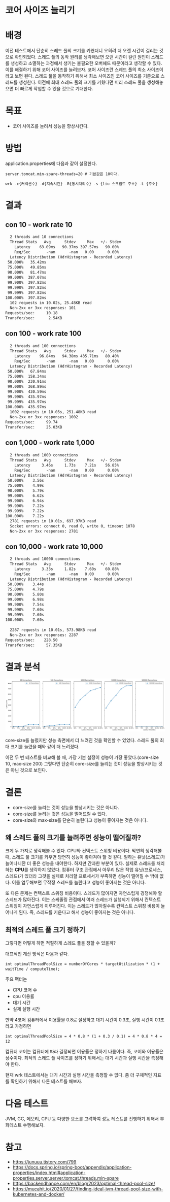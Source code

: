 # 코어 사이즈 늘리기

# 배경
이전 테스트에서 단순히 스레드 풀의 크기를 키웠더니 오히려 더 오랜 시간이 걸리는 것으로 
확인되었다. 스레드 풀의 동작 원리를 생각해보면 오랜 시간이 걸린 원인이 스레드를 생성하고 소멸하는 과정에서
생기는 불필요한 오버헤드 때문이라고 생각할 수 있다. 이를 해결하기 위해 코어 사이즈를 늘려보자.
코어 사이즈란 스레드 풀의 최소 사이즈이라고 보면 된다. 
스레드 풀을 동작하기 위해서 최소 사이즈인 코어 사이즈를 기준으로 스레드를 생성한다. 
이전에 최대 스레드 풀의 크기를 키웠다면 미리 스레드 풀을 생성해놓으면 더 빠르게 작업할 수 있을 것으로 기대한다. 

# 목표
- 코어 사이즈를 늘려서 성능을 향상시킨다.

# 방법
application.properties에 다음과 같이 설정한다. 
```properties
server.tomcat.min-spare-threads=20 # 기본값은 10이다. 
```

```terminal
wrk -c{커넥션수} -d{지속시간} -R{동시처리수} -s {liu 스크립트 주소} -L {주소} 
```

# 결과 

## con 10 - work rate 10 
```
  2 threads and 10 connections
  Thread Stats   Avg      Stdev     Max   +/- Stdev
    Latency    63.09ms   90.37ms 397.57ms   90.00%
    Req/Sec       -nan      -nan   0.00      0.00%
  Latency Distribution (HdrHistogram - Recorded Latency)
 50.000%   35.42ms
 75.000%   49.85ms
 90.000%   81.47ms
 99.000%  387.07ms
 99.900%  397.82ms
 99.990%  397.82ms
 99.999%  397.82ms
100.000%  397.82ms
  102 requests in 10.02s, 25.48KB read
  Non-2xx or 3xx responses: 101
Requests/sec:     10.18
Transfer/sec:      2.54KB
```

## con 100 - work rate 100
```
  2 threads and 100 connections
  Thread Stats   Avg      Stdev     Max   +/- Stdev
    Latency    96.84ms   94.38ms 435.71ms   80.40%
    Req/Sec       -nan      -nan   0.00      0.00%
  Latency Distribution (HdrHistogram - Recorded Latency)
 50.000%   67.84ms
 75.000%  158.34ms
 90.000%  230.91ms
 99.000%  368.89ms
 99.900%  430.59ms
 99.990%  435.97ms
 99.999%  435.97ms
100.000%  435.97ms
  1002 requests in 10.05s, 251.48KB read
  Non-2xx or 3xx responses: 1002
Requests/sec:     99.74
Transfer/sec:     25.03KB
```

## con 1,000 - work rate 1,000
```
  2 threads and 1000 connections
  Thread Stats   Avg      Stdev     Max   +/- Stdev
    Latency     3.46s     1.73s    7.21s    56.85%
    Req/Sec       -nan      -nan   0.00      0.00%
  Latency Distribution (HdrHistogram - Recorded Latency)
 50.000%    3.56s 
 75.000%    4.99s 
 90.000%    5.79s 
 99.000%    6.62s 
 99.900%    6.94s 
 99.990%    7.22s 
 99.999%    7.22s 
100.000%    7.22s 
  2781 requests in 10.01s, 697.97KB read
  Socket errors: connect 0, read 0, write 0, timeout 1078
  Non-2xx or 3xx responses: 2781
```

## con 10,000 - work rate 10,000
```
  2 threads and 10000 connections
  Thread Stats   Avg      Stdev     Max   +/- Stdev
    Latency     3.33s     1.82s    7.60s    60.88%
    Req/Sec       -nan      -nan   0.00      0.00%
  Latency Distribution (HdrHistogram - Recorded Latency)
 50.000%    3.44s 
 75.000%    4.79s 
 90.000%    5.80s 
 99.000%    6.98s 
 99.900%    7.54s 
 99.990%    7.60s 
 99.999%    7.60s 
100.000%    7.60s 

  2287 requests in 10.01s, 573.98KB read
  Non-2xx or 3xx responses: 2287
Requests/sec:    228.50
Transfer/sec:     57.35KB
```

# 결과 분석
![](wrk2-core-size.png)

core-size를 늘렸지만 성능 측면에서 더 느려진 것을 확인할 수 있었다.
스레드 풀의 최대 크기를 늘렸을 때와 같이 더 느려졌다. 

이전 두 번 테스트를 비교해 볼 때, 가장 기본 설정이 성능이 가장 좋았다.(core-size 10, max-size 200)
그렇다면 단순히 core-size를 늘리는 것이 성능을 향상시키는 것은 아닌 것으로 보인다.

# 결론 
- core-size를 늘리는 것이 성능을 향상시키는 것은 아니다.
- core-size를 늘리는 것은 성능을 떨어뜨릴 수 있다.
- core-size와 max-size를 단순히 늘린다고 성능이 좋아지는 것은 아니다.

## 왜 스레드 풀의 크기를 늘려주면 성능이 떨어질까? 
크게 두 가지로 생각해볼 수 있다. CPU와 컨텍스트 스위칭 비용이다.
막연히 생각해볼 때, 스레드 풀 크기를 키우면 당연히 성능이 좋아져야 할 것 같다. 
일하는 유닛(스레드)가 늘어나니깐 더 좋은 성능을 내야한다. 
하지만 간과한 부분이 있다.
실제로 스레드를 처리하는 **CPU**를 생각하지 않았다.
컴퓨터 구조 관점에서 아무리 많은 작업 유닛(프로세스, 스레드)가 있더라 그것을 실제로 처리할 프로세서가 부족하면 성능이 떨어질 수 밖에 없다.
이를 염두해보면 무작정 스레드를 늘린다고 성능이 좋아지는 것은 아니다. 

또 다른 문제는 컨텍스트 스위칭 비용이다. 스레드가 많아지면 자연스럽게 경쟁해야 할 스레드가 많아진다. 
이는 스케줄링 관점에서 여러 스레드가 실행되기 위해서 컨텍스트 스위칭이 자연스럽게 이루어진다. 
이는 스레드가 많아질수록 컨텍스트 스위칭 비용이 늘어나게 된다.
즉, 스레드를 키운다고 해서 성능이 좋아지는 것은 아니다.

## 최적의 스레드 풀 크기 정하기 
그렇다면 어떻게 하면 적절하게 스레드 풀을 정할 수 있을까? 

대표적인 계산 방식은 다음과 같다. 
```
int optimalThreadPoolSize = numberOfCores * targetUtilization * (1 + waitTime / computeTime);
```
주요 팩터는 
- CPU 코어 수
- cpu 이용률 
- 대기 시간
- 실제 실행 시간

만약 4코어 컴퓨터에서 이용률을 0.8로 설정하고 대기 시간이 0.3초, 실행 시간이 0.1초라고 가정하면
``` 
int optimalThreadPoolSize = 4 * 0.8 * (1 + 0.3 / 0.1) = 4 * 0.8 * 4 = 12
```

컴퓨터 코어는 컴퓨터에 따라 결정되면 이용률은 정하기 나름이다.
즉, 코어와 이용률은 상수이다. 
최적의 스레드 풀 사이즈를 정하기 위해서는 대기 시간과 실행 시간을 측정해야 한다.

현재 wrk 테스트에서는 대기 시간과 실행 시간을 측정할 수 없다.
좀 더 구체적인 지표를 확인하기 위해서 다른 테스트를 해보자.

# 다음 테스트 
JVM, GC, 메모리, CPU 등 다양한 요소를 고려하여 성능 테스트를 진행하기 위해서 부화테스트 수행해보자. 


# 참고 
- https://junuuu.tistory.com/799
- https://docs.spring.io/spring-boot/appendix/application-properties/index.html#application-properties.server.server.tomcat.threads.min-spare
- https://backendhance.com/en/blog/2023/optimal-thread-pool-size/
- https://mucahit.io/2020/01/27/finding-ideal-jvm-thread-pool-size-with-kubernetes-and-docker/
